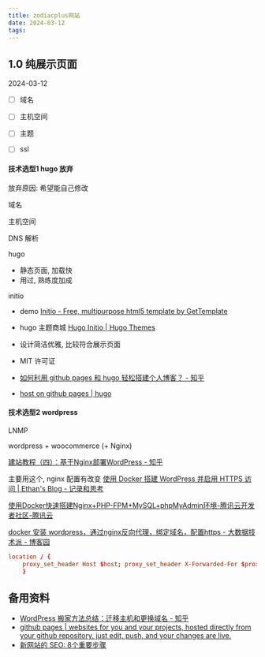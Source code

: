 ```yaml
---
title: zodiacplus网站
date: 2024-03-12
tags:
---
```

## 1.0 纯展示页面

2024-03-12

- [ ] 域名
- [ ] 主机空间
- [ ] 主题
- [ ] ssl


#### 技术选型1 hugo 放弃
放弃原因: 希望能自己修改

域名

主机空间

DNS 解析

hugo
- 静态页面, 加载快
- 用过, 熟练度加成

initio
- demo [Initio - Free, multipurpose html5 template by GetTemplate](https://miguelsimoni.github.io/hugo-initio-site/)
- hugo 主题商城 [Hugo Initio | Hugo Themes](https://themes.gohugo.io/themes/hugo-initio/)
- 设计简洁优雅, 比较符合展示页面
- MIT 许可证


- [如何利用 github pages 和 hugo 轻松搭建个人博客？ - 知乎](https://zhuanlan.zhihu.com/p/57361697)
- [host on github pages | hugo](https://gohugo.io/hosting-and-deployment/hosting-on-github/)

#### 技术选型2 wordpress
LNMP

wordpress + woocommerce (+ Nginx)

[建站教程（四）：基于Nginx部署WordPress - 知乎](https://zhuanlan.zhihu.com/p/37614954)

主要用这个, nginx 配置有改变 [使用 Docker 搭建 WordPress 并启用 HTTPS 访问 | Ethan's Blog - 记录和思考](https://ethanblog.com/tips/install-wordpress-and-enable-ssl-with-docker.html#:~:text=%E4%BD%BF%E7%94%A8%20Docker%20%E6%90%AD%E5%BB%BA%20WordPress%20%E5%B9%B6%E5%90%AF%E7%94%A8%20HTTPS%20%E8%AE%BF%E9%97%AE%201,4%204%E3%80%81%E9%85%8D%E7%BD%AE%20nginx%20%E5%B9%B6%E5%BC%80%E5%90%AF%20HTTPS%20%E8%AE%BF%E9%97%AE%20WordPress%20)

[使用Docker快速搭建Nginx+PHP-FPM+MySQL+phpMyAdmin环境-腾讯云开发者社区-腾讯云](https://cloud.tencent.com/developer/article/1632683)

[docker 安装 wordpress，通过nginx反向代理，绑定域名，配置https - 大数据技术派 - 博客园](https://www.cnblogs.com/data-magnifier/p/15362218.html)

```conf
location / { 
    proxy_set_header Host $host; proxy_set_header X-Forwarded-For $proxy_add_x_forwarded_for; proxy_pass http://宿主机ip:8080; 
    }
```
## 备用资料

- [WordPress 搬家方法总结：迁移主机和更换域名 - 知乎](https://zhuanlan.zhihu.com/p/50803437)
- [github pages | websites for you and your projects, hosted directly from your github repository. just edit, push, and your changes are live.](https://pages.github.com/)
- [新网站的 SEO: 8个重要步骤](https://ahrefs.com/blog/zh/seo-for-new-website/#:~:text=%E6%96%B0%E7%BD%91%E7%AB%99%E7%9A%84%20SEO%3A%208%E4%B8%AA%E9%87%8D%E8%A6%81%E6%AD%A5%E9%AA%A4%201%201.%20%E9%80%89%E6%8B%A9%E4%B8%80%E4%B8%AA%E5%9F%9F%E5%90%8D%202%202.,SEO%20%E6%88%90%E5%8A%9F%E5%81%9A%E5%87%86%E5%A4%87%205%205.%20%E5%BC%80%E5%A7%8B%E5%85%B3%E9%94%AE%E8%AF%8D%E7%A0%94%E7%A9%B6%206%206.%20%E5%88%9B%E5%BB%BA%E4%B8%BA%E6%90%9C%E7%B4%A2%E8%80%8C%E4%BC%98%E5%8C%96%E7%9A%84%E9%A1%B5%E9%9D%A2)